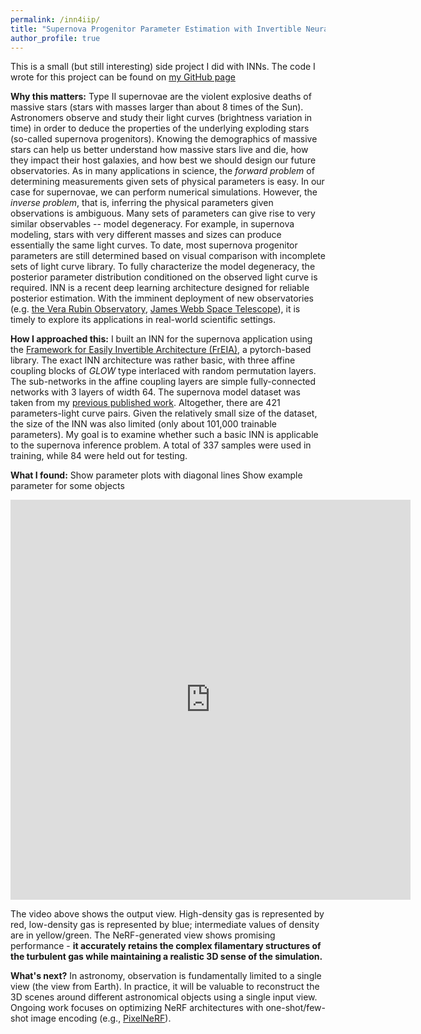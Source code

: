 ```yaml
---
permalink: /inn4iip/
title: "Supernova Progenitor Parameter Estimation with Invertible Neural Networks (INNs)"
author_profile: true
---
```

This is a small (but still interesting) side project I did with INNs. The code I wrote for this project can be found on [my GitHub page](https://github.com/bthtsang/FrEIA/blob/master/inn4iip.py)

**Why this matters:**
Type II supernovae are the violent explosive deaths of massive stars (stars with masses larger than about 8 times of the Sun).
Astronomers observe and study their light curves (brightness variation in time) in order to deduce the properties of the underlying exploding stars (so-called supernova progenitors). Knowing the demographics of massive stars can help us better understand how massive stars live and die, how they impact their host galaxies, and how best we should design our future observatories. 
As in many applications in science, the *forward problem* of determining measurements given sets of physical parameters is easy. In our case for supernovae, we can perform numerical simulations. 
However, the *inverse problem*, that is, inferring the physical parameters given observations is ambiguous. Many sets of parameters can give rise to very similar observables -- model degeneracy. For example, in supernova modeling, stars with very different masses and sizes can produce essentially the same light curves. 
To date, most supernova progenitor parameters are still determined based on visual comparison with incomplete sets of light curve library. 
To fully characterize the model degeneracy, the posterior parameter distribution conditioned on the observed light curve is required.
INN is a recent deep learning architecture designed for reliable posterior estimation. 
With the imminent deployment of new observatories (e.g. [the Vera Rubin Observatory](https://www.lsst.org/), [James Webb Space Telescope](https://www.jwst.nasa.gov/)), it is timely to explore its applications in real-world scientific settings.


**How I approached this:**
I built an INN for the supernova application using the [Framework for Easily Invertible Architecture (FrEIA)](https://github.com/VLL-HD/FrEIA), a pytorch-based library. 
The exact INN architecture was rather basic, with three affine coupling blocks of *GLOW* type interlaced with random permutation layers. The sub-networks in the affine coupling layers are simple fully-connected networks with 3 layers of width 64.
The supernova model dataset was taken from my [previous published work](https://arxiv.org/abs/2006.01832). Altogether, there are 421 parameters-light curve pairs. Given the relatively small size of the dataset, the size of the INN was also limited (only about 101,000 trainable parameters).
My goal is to examine whether such a basic INN is applicable to the supernova inference problem. A total of 337 samples were used in training, while 84 were held out for testing.


**What I found:**
Show parameter plots with diagonal lines
Show example parameter for some objects


<iframe src="https://player.vimeo.com/video/587604817?h=2db627bf89" width="640" height="640" frameborder="0" allow="autoplay; fullscreen; picture-in-picture" allowfullscreen></iframe>

The video above shows the output view. High-density gas is represented by red, low-density gas is represented by blue; intermediate values of density are in yellow/green. The NeRF-generated view shows promising performance - **it accurately retains the complex filamentary structures of the turbulent gas while maintaining a realistic 3D sense of the simulation.**


**What's next?** 
In astronomy, observation is fundamentally limited to a single view (the view from Earth). In practice, it will be valuable to reconstruct the 3D scenes around different astronomical objects using a single input view. Ongoing work focuses on optimizing NeRF architectures with one-shot/few-shot image encoding (e.g., [PixelNeRF](https://github.com/sxyu/pixel-nerf)).
